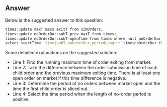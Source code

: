 ## Answer
Below is the suggested answer to this question:

```q
times:update maxT:maxs exitT from simOrders;
times:update noOrderDur:subT-prev maxT from times;
times:update noOrderDur:subT-openTime from times where null noOrderDur;
select startTime:`time$subT-noOrderDur,periodLength:`time$noOrderDur from times where noOrderDur>0
```
Some detailed explanations on the suggested solution:

- Line 1: Find the running maximum time of order exiting from market.
- Line 2: Take the difference between the order submission time of each child order and the previous maximum exiting time. There is at least one open order on market if this time difference is negative.
- Line 3: Determine the period of no orders between market open and the time the first child order is sliced out.
- Line 4: Select the time period when the length of no-order period is positive.
